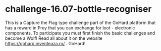 # challenge-16.07-bottle-recogniser
This is a Capture the Flag type challenge part of the GoHard platform that has a reward in Prey that you can exchange for loot - electronic components. To participate you must first finish the basic challenges and become a Wolf! Read all about it on the website https://gohard.inventeaza.ro/ . GoHard!
